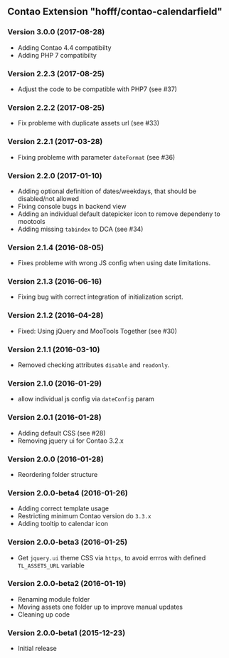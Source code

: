 Contao Extension "hofff/contao-calendarfield"
---------------------------------------------

### Version 3.0.0 (2017-08-28) ###
- Adding Contao 4.4 compatibilty
- Adding PHP 7 compatibilty

### Version 2.2.3 (2017-08-25) ###
- Adjust the code to be compatible with PHP7 (see #37)

### Version 2.2.2 (2017-08-25) ###
- Fix probleme with duplicate assets url (see #33)

### Version 2.2.1 (2017-03-28) ###
- Fixing probleme with parameter `dateFormat` (see #36)

### Version 2.2.0 (2017-01-10) ###
- Adding optional definition of dates/weekdays, that should be disabled/not allowed
- Fixing console bugs in backend view
- Adding an individual default datepicker icon to remove dependeny to mootools
- Adding missing `tabindex` to DCA (see #34)

### Version 2.1.4 (2016-08-05) ###
- Fixes probleme with wrong JS config when using date limitations.

### Version 2.1.3 (2016-06-16) ###
- Fixing bug with correct integration of initialization script.

### Version 2.1.2 (2016-04-28) ###
- Fixed: Using jQuery and MooTools Together (see #30)

### Version 2.1.1 (2016-03-10) ###
- Removed checking attributes `disable` and `readonly`.

### Version 2.1.0 (2016-01-29) ###
- allow individual js config via `dateConfig` param

### Version 2.0.1 (2016-01-28) ###
- Adding default CSS (see #28)
- Removing jquery ui for Contao 3.2.x

### Version 2.0.0 (2016-01-28) ###
- Reordering folder structure

### Version 2.0.0-beta4 (2016-01-26) ###
- Adding correct template usage
- Restricting minimum Contao version do `3.3.x`
- Adding tooltip to calendar icon

### Version 2.0.0-beta3 (2016-01-25) ###
- Get `jquery.ui` theme CSS via `https`, to avoid errros with defined `TL_ASSETS_URL` variable

### Version 2.0.0-beta2 (2016-01-19) ###
- Renaming module folder
- Moving assets one folder up to improve manual updates
- Cleaning up code

### Version 2.0.0-beta1 (2015-12-23) ###
- Initial release